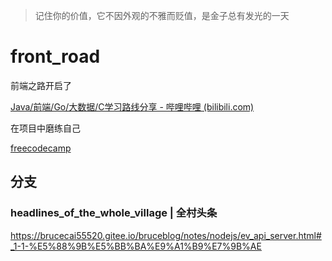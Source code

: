 > 记住你的价值，它不因外观的不雅而贬值，是金子总有发光的一天

# front_road

前端之路开启了

[Java/前端/Go/大数据/C学习路线分享 - 哔哩哔哩 (bilibili.com)](https://www.bilibili.com/read/cv14023271?spm_id_from=333.999.0.0)

在项目中磨练自己

[freecodecamp](https://www.freecodecamp.org/learn)


## 分支
### headlines_of_the_whole_village | 全村头条
https://brucecai55520.gitee.io/bruceblog/notes/nodejs/ev_api_server.html#_1-1-%E5%88%9B%E5%BB%BA%E9%A1%B9%E7%9B%AE
